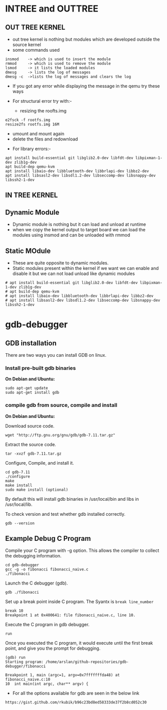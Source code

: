 
INTREE and OUTTREE
=========

## OUT TREE KERNEL

* out tree kernel is nothing but modules which are developed outside the source kernel
* some commands used 
```
insmod    -> which is used to insert the module
rmmod     -> which is used to remove the module
lsmod     -> it lists the loaded modules
dmesg     -> lists the log of messages
dmesg -c  ->lists the log of messages and clears the log
```

* If you got any error while displaying the message in the qemu try these ways
* For structural error try with:-


  - resizing the roofts.img
```
e2fsck -f rootfs.img
resize2fs rootfs.img 16M
```
   - umount and mount again       
   - delete the files and redownload

* For library errors:-
```
apt install build-essential git libglib2.0-dev libfdt-dev libpixman-1-dev zlib1g-dev
apt build-dep qemu-kvm
apt install libaio-dev libbluetooth-dev libbrlapi-dev libbz2-dev
apt install libsasl2-dev libsdl1.2-dev libseccomp-dev libsnappy-dev libssh2-1-dev
```
## IN TREE KERNEL

## Dynamic Module
* Dynamic module is nothing but it can load and unload at runtime
* when we copy the kernel output to target board we can load the modules using insmod and can be unloaded with rmmod

## Static MOdule 
* These are quite opposite to dynamic modules. 
* Static modules present within the kernel if we want we can enable and disable it but we can not load unload  like dynamic modules
```
# apt install build-essential git libglib2.0-dev libfdt-dev libpixman-1-dev zlib1g-dev
# apt build-dep qemu-kvm
# apt install libaio-dev libbluetooth-dev libbrlapi-dev libbz2-dev
# apt install libsasl2-dev libsdl1.2-dev libseccomp-dev libsnappy-dev libssh2-1-dev
```
# gdb-debugger

## GDB installation

There are two ways you can install GDB on linux.

### Install pre-built gdb binaries

**On Debian and Ubuntu:**

```
sudo apt-get update
sudo apt-get install gdb
```

### compile gdb from source, compile and install

**On Debian and Ubuntu:**

Download source code.

```
wget "http://ftp.gnu.org/gnu/gdb/gdb-7.11.tar.gz"
```

Extract the source code.

```
tar -xvzf gdb-7.11.tar.gz
```

Configure, Compile, and install it.

```
cd gdb-7.11
./configure
make
make install
sudo make install (optional)
```
By default this will install gdb binaries in /usr/local/bin and libs in /usr/local/lib.

To check version and test whether gdb installed correctly.

```
gdb --version
```

## Example Debug C Program

Compile your C program with -g option. This allows the compiler to collect the debugging information.

```
cd gdb-debugger
gcc -g -o fibonacci fibonacci_naive.c
./fibonacci
```

Launch the C debugger (gdb).

```
gdb ./fibonacci
```

Set up a break point inside C program. The Syantx is `break line_number`

```
break 10
Breakpoint 1 at 0x400641: file fibonacci_naive.c, line 10.
```

Execute the C program in gdb debugger.

```
run
```

Once you executed the C program, it would execute until the first break point, and give you the prompt for debugging.

```
(gdb) run
Starting program: /home/arslan/github-repositories/gdb-debugger/fibonacci 

Breakpoint 1, main (argc=1, argv=0x7fffffffda48) at fibonacci_naive.c:10
10	int main(int argc, char** argv) {
```

* For all the options available for gdb are seen in the below link 
```
https://gist.github.com/rkubik/b96c23bd8ed58333de37f2b8cd052c30
```

